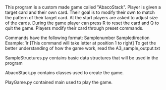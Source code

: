 This program is a custom made game called "AbacoStack". Player is given a target card and their own card. Their goal is to modify their own to match the pattern of their target card. At the start players are asked to adjust size of the cards. During the game player can press R to reset the card and Q to quit the game. Players modify their card through preset commands. 

Commands have the following format:
Samplenumber Sampledirection                                                                                                                                  Example: 1r [This command will take letter at position 1 to right]
To get the better understanding of how the game work, read the A3_sample_output.txt  

SampleStructures.py contains basic data structures that will be used in the program

AbacoStack.py contains classes used to create the game.

PlayGame.py contained main used to play the game.
